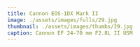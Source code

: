 ```yaml
---
title: Cannon EOS-1DX Mark II
image: ./assets/images/fulls/29.jpg
thumbnail: ./assets/images/thumbs/29.jpg
caption: Cannon EF 24-70 mm F2.8L II USM
---
```

